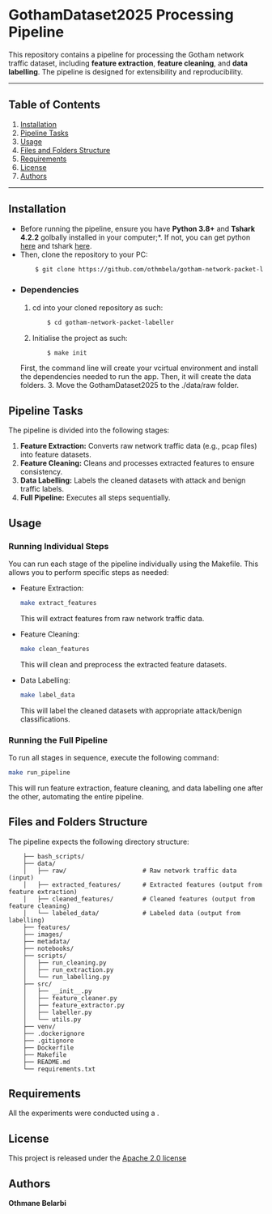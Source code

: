 # GothamDataset2025 Processing Pipeline

This repository contains a pipeline for processing the Gotham network traffic dataset, including **feature extraction**, **feature cleaning**, and **data labelling**. The pipeline is designed for extensibility and reproducibility.

---

## **Table of Contents**
1. [Installation](#installation)
2. [Pipeline Tasks](#pipeline-tasks)
3. [Usage](#usage)
4. [Files and Folders Structure](#files-and-folders-structure)
5. [Requirements](#requirements)
6. [License](#license)
7. [Authors](#authors)

---

## **Installation**

* Before running the pipeline, ensure you have **Python 3.8+** and **Tshark 4.2.2** golbally installed in your computer;*. If not, you can get python [here]() and tshark [here]().
* Then, clone the repository to your PC:
    ```bash
        $ git clone https://github.com/othmbela/gotham-network-packet-labeller.git
    ```
* ### Dependencies
    1. cd into your cloned repository as such:
        ```bash
            $ cd gotham-network-packet-labeller
        ```
    2. Initialise the project as such:
        ```bash
            $ make init
        ```
    First, the command line will create your vcirtual environment and install the dependencies needed to run the app. Then, it will create the data folders.
    3. Move the GothamDataset2025 to the ./data/raw folder.


## **Pipeline Tasks**

The pipeline is divided into the following stages:

1. **Feature Extraction:** Converts raw network traffic data (e.g., pcap files) into feature datasets.
2. **Feature Cleaning:** Cleans and processes extracted features to ensure consistency.
3. **Data Labelling:** Labels the cleaned datasets with attack and benign traffic labels.
4. **Full Pipeline:** Executes all steps sequentially.

## **Usage**

### **Running Individual Steps**

You can run each stage of the pipeline individually using the Makefile. This allows you to perform specific steps as needed:

- Feature Extraction:
    ``` bash
    make extract_features
    ```
    This will extract features from raw network traffic data.

- Feature Cleaning:
    ``` bash
    make clean_features
    ```
    This will clean and preprocess the extracted feature datasets.

- Data Labelling:
    ``` bash
    make label_data
    ```
    This will label the cleaned datasets with appropriate attack/benign classifications.

### **Running the Full Pipeline**

To run all stages in sequence, execute the following command:
```bash
make run_pipeline
```

This will run feature extraction, feature cleaning, and data labelling one after the other, automating the entire pipeline.




## **Files and Folders Structure**

The pipeline expects the following directory structure:
```
    ├── bash_scripts/
    ├── data/
    │   ├── raw/                     # Raw network traffic data (input)
    │   ├── extracted_features/      # Extracted features (output from feature extraction)
    │   ├── cleaned_features/        # Cleaned features (output from feature cleaning)
    │   └── labeled_data/            # Labeled data (output from labelling)
    ├── features/
    ├── images/
    ├── metadata/
    ├── notebooks/
    ├── scripts/
    │   ├── run_cleaning.py
    │   ├── run_extraction.py
    │   └── run_labelling.py
    ├── src/
    │   ├── __init__.py
    │   ├── feature_cleaner.py
    │   ├── feature_extractor.py
    │   ├── labeller.py
    │   └── utils.py
    ├── venv/
    ├── .dockerignore
    ├── .gitignore
    ├── Dockerfile
    ├── Makefile
    ├── README.md
    └── requirements.txt
```


## Requirements

All the experiments were conducted using a .


## License

This project is released under the [Apache 2.0 license](LICENSE)


## Authors

**Othmane Belarbi**